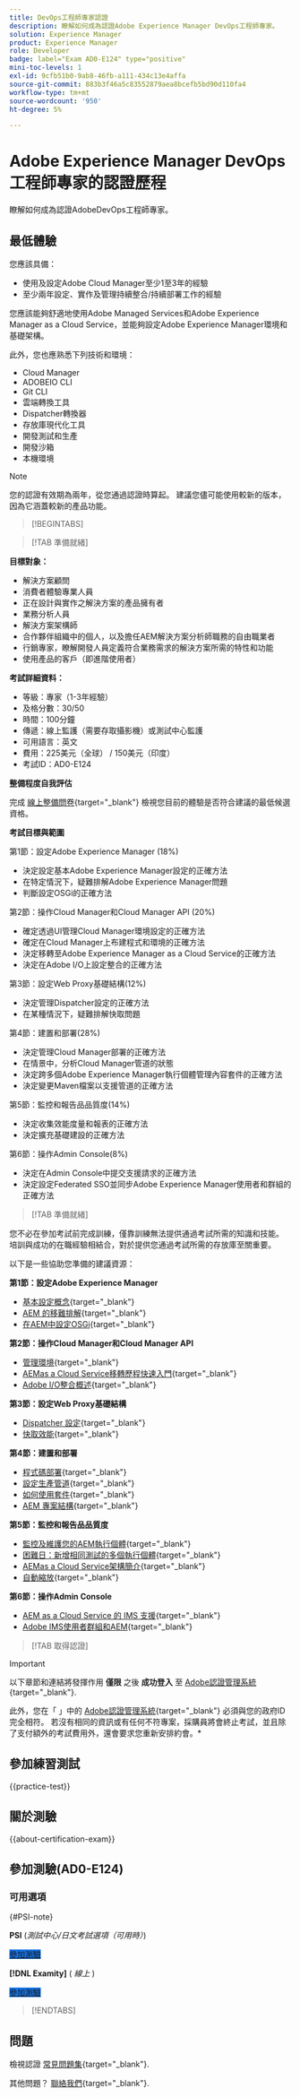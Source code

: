 ```yaml
---
title: DevOps工程師專家認證
description: 瞭解如何成為認證Adobe Experience Manager DevOps工程師專家。
solution: Experience Manager
product: Experience Manager
role: Developer
badge: label="Exam AD0-E124" type="positive"
mini-toc-levels: 1
exl-id: 9cfb51b0-9ab8-46fb-a111-434c13e4affa
source-git-commit: 883b3f46a5c83552879aea8bcefb5bd90d110fa4
workflow-type: tm+mt
source-wordcount: '950'
ht-degree: 5%

---
```


# Adobe Experience Manager DevOps工程師專家的認證歷程

瞭解如何成為認證AdobeDevOps工程師專家。

## 最低體驗

您應該具備：

* 使用及設定Adobe Cloud Manager至少1至3年的經驗
* 至少兩年設定、實作及管理持續整合/持續部署工作的經驗

您應該能夠舒適地使用Adobe Managed Services和Adobe Experience Manager as a Cloud Service，並能夠設定Adobe Experience Manager環境和基礎架構。

此外，您也應熟悉下列技術和環境：

* Cloud Manager
* ADOBEIO CLI
* Git CLI
* 雲端轉換工具
* Dispatcher轉換器
* 存放庫現代化工具
* 開發測試和生產
* 開發沙箱
* 本機環境

>[!NOTE]
>
>您的認證有效期為兩年，從您通過認證時算起。 建議您儘可能使用較新的版本，因為它涵蓋較新的產品功能。

>[!BEGINTABS]

>[!TAB 準備就緒]

**目標對象：**

* 解決方案顧問
* 消費者體驗專業人員
* 正在設計與實作之解決方案的產品擁有者
* 業務分析人員
* 解決方案架構師
* 合作夥伴組織中的個人，以及擔任AEM解決方案分析師職務的自由職業者
* 行銷專家，瞭解開發人員定義符合業務需求的解決方案所需的特性和功能
* 使用產品的客戶（即進階使用者）

**考試詳細資料：**

* 等級：專家（1-3年經驗）
* 及格分數：30/50
* 時間：100分鐘
* 傳遞：線上監護（需要存取攝影機）或測試中心監護
* 可用語言：英文
* 費用：225美元（全球） / 150美元（印度）
* 考試ID：AD0-E124

**整備程度自我評估**

完成 [線上整備問卷](https://scorpion.caveon.com/launchpad/ad-q-e129-readiness-questionnaire-for-adobe-aem-assets-developer-professional-exam-copy-ejk3tx/ad-q-e124-readiness-questionnaire-for-adobe-aem-devops-engineer-expert-exam){target="_blank"} 檢視您目前的體驗是否符合建議的最低候選資格。

**考試目標與範圍**

第1節：設定Adobe Experience Manager (18%)

* 決定設定基本Adobe Experience Manager設定的正確方法
* 在特定情況下，疑難排解Adobe Experience Manager問題
* 判斷設定OSGi的正確方法

第2節：操作Cloud Manager和Cloud Manager API (20%)

* 確定透過UI管理Cloud Manager環境設定的正確方法
* 確定在Cloud Manager上布建程式和環境的正確方法
* 決定移轉至Adobe Experience Manager as a Cloud Service的正確方法
* 決定在Adobe I/O上設定整合的正確方法

第3節：設定Web Proxy基礎結構(12%)

* 決定管理Dispatcher設定的正確方法
* 在某種情況下，疑難排解快取問題

第4節：建置和部署(28%)

* 決定管理Cloud Manager部署的正確方法
* 在情景中，分析Cloud Manager管道的狀態
* 決定跨多個Adobe Experience Manager執行個體管理內容套件的正確方法
* 決定變更Maven檔案以支援管道的正確方法

第5節：監控和報告品品質度(14%)

* 決定收集效能度量和報表的正確方法
* 決定擴充基礎建設的正確方法

第6節：操作Admin Console(8%)

* 決定在Admin Console中提交支援請求的正確方法
* 決定設定Federated SSO並同步Adobe Experience Manager使用者和群組的正確方法

>[!TAB 準備就緒]

您不必在參加考試前完成訓練，僅靠訓練無法提供通過考試所需的知識和技能。 培訓與成功的在職經驗相結合，對於提供您通過考試所需的存放庫至關重要。

以下是一些協助您準備的建議資源：

**第1節：設定Adobe Experience Manager**

* [基本設定概念](https://experienceleague.adobe.com/docs/experience-manager-64/deploying/configuring/configuring.html){target="_blank"}
* [AEM 的移難排解](https://experienceleague.adobe.com/docs/experience-manager-65/administering/operations/troubleshoot.html){target="_blank"}
* [在AEM中設定OSGi](https://experienceleague.adobe.com/docs/experience-manager-65/deploying/configuring/configuring-osgi.html){target="_blank"}

**第2節：操作Cloud Manager和Cloud Manager API**

* [管理環境](https://experienceleague.adobe.com/docs/experience-manager-cloud-service/content/implementing/using-cloud-manager/manage-environments.html){target="_blank"}
* [AEMas a Cloud Service移轉歷程快速入門](https://experienceleague.adobe.com/docs/experience-manager-cloud-service/content/migration-journey/getting-started.html){target="_blank"}
* [Adobe I/O整合概述](https://experienceleague.adobe.com/docs/places/using/web-service-api/adobe-i-o-integration.html){target="_blank"}

**第3節：設定Web Proxy基礎結構**

* [Dispatcher 設定](https://experienceleague.adobe.com/docs/experience-manager-cloud-manager/content/getting-started/dispatcher-configurations.html){target="_blank"}
* [快取效能](https://experienceleague.adobe.com/docs/experience-manager-cloud-service/content/forms/troubleshooting-aem-forms-cloud-service/troubleshooting-caching-performance.html){target="_blank"}

**第4節：建置和部署**

* [程式碼部署](https://experienceleague.adobe.com/docs/experience-manager-cloud-manager/content/using/code-deployment.html){target="_blank"}
* [設定生產管道](https://experienceleague.adobe.com/docs/experience-manager-cloud-manager/content/using/pipelines/production-pipelines.html){target="_blank"}
* [如何使用套件](https://experienceleague.adobe.com/docs/experience-manager-64/administering/contentmanagement/package-manager.html){target="_blank"}
* [AEM 專案結構](https://experienceleague.adobe.com/docs/experience-manager-cloud-service/content/implementing/developing/aem-project-content-package-structure.html){target="_blank"}

**第5節：監控和報告品品質度**

* [監控及維護您的AEM執行個體](https://experienceleague.adobe.com/docs/experience-manager-65/deploying/configuring/monitoring-and-maintaining.html#using-rlog-jar-to-find-requests-with-long-duration-times){target="_blank"}
* [困難日：新增相同測試的多個執行個體](https://experienceleague.adobe.com/docs/experience-manager-65/developing/testing/tough-day.html#adding-multiple-instances-of-the-same-test){target="_blank"}
* [AEMas a Cloud Service架構簡介](https://experienceleague.adobe.com/docs/experience-manager-cloud-service/core-concepts/architecture.html){target="_blank"}
* [自動縮放](https://experienceleague.adobe.com/docs/experience-manager-cloud-manager/content/introduction.html#autoscaling){target="_blank"}

**第6節：操作Admin Console**

* [AEM as a Cloud Service 的 IMS 支援](https://experienceleague.adobe.com/docs/experience-manager-cloud-service/security/ims-support.html#accessing-cloud-manager){target="_blank"}
* [Adobe IMS使用者群組和AEM](https://experienceleague.adobe.com/docs/experience-manager-learn/cloud-service/accessing/adobe-ims-user-groups.html){target="_blank"}

>[!TAB 取得認證]

>[!IMPORTANT]
>
>以下章節和連結將發揮作用 **僅限**  之後 **成功登入** 至 [Adobe認證管理系統](https://www.certmetrics.com/adobe){target="_blank"}.
>
>此外，您在「 」中的 [Adobe認證管理系統](https://www.certmetrics.com/adobe){target="_blank"} 必須與您的政府ID完全相符。 若沒有相同的資訊或有任何不符專案，採購員將會終止考試，並且除了支付額外的考試費用外，還會要求您重新安排約會。*

## 參加練習測試

{{practice-test}}

## 關於測驗

{{about-certification-exam}}

## 參加測驗(AD0-E124)

### 可用選項

{#PSI-note}

**PSI** (*測試中心/日文考試選項（可用時）*)

<a href="https://www.certmetrics.com/adobe/candidate/psi_sso_adobe.aspx?redir=yes&amp;ec=AD0-E124" target="_blank" class="spectrum-Button spectrum-Button--fill spectrum-Button--accent spectrum-Button--sizeM is-margin-bottom-big-big at-element-click-tracking" style="background-color:#1473E6">

<span class="spectrum-Button-label has-no-wrap">
   參加測驗
</span>
</a>

**[!DNL Examity]** ( *線上* )

<a href="https://www.certmetrics.com/adobe/candidate/examity_sso.aspx?eid=AD0-E124" target="_blank" class="spectrum-Button spectrum-Button--fill spectrum-Button--accent spectrum-Button--sizeM is-margin-bottom-big-big at-element-click-tracking" style="background-color:#1473E6">

<span class="spectrum-Button-label has-no-wrap">
   參加測驗
</span>
</a>

>[!ENDTABS]

## 問題

檢視認證 [常見問題集](https://experienceleague.adobe.com/docs/certification/certification/faq.html){target="_blank"}.

其他問題？ [聯絡我們](mailto:certif@adobe.com){target="_blank"}.
